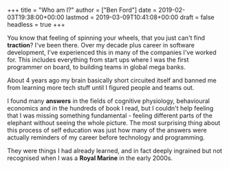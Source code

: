 +++
title = "Who am I?"
author = ["Ben Ford"]
date = 2019-02-03T19:38:00+00:00
lastmod = 2019-03-09T10:41:08+00:00
draft = false
headless = true
+++

You know that feeling of spinning your wheels, that you just can't find
**traction**? I've been there. Over my decade plus career in software
development, I've experienced this in many of the companies I've worked for.
This includes everything from start ups where I was the first programmer on
board, to building teams in global mega banks.

About 4 years ago my brain basically short circuited itself and banned me from
learning more tech stuff until I figured people and teams out.

I found many **answers** in the fields of cognitive physiology, behavioural
economics and in the hundreds of book I read, but I couldn't help feeling that I
was missing something fundamental - feeling different parts of the elephant
without seeing the whole picture. The most surprising thing about this process
of self education was just how many of the answers were actually reminders of my
career before technology and programming.

They were things I had already learned, and in fact deeply ingrained but not
recognised when I was a **Royal Marine** in the early 2000s.
